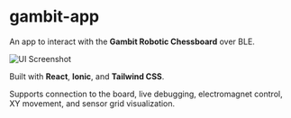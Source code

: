 # gambit-app

An app to interact with the **Gambit Robotic Chessboard** over BLE.

![UI Screenshot](https://github.com/user-attachments/assets/6cbaa411-f5e4-4131-bc9d-4d677c0a780a)

Built with **React**, **Ionic**, and **Tailwind CSS**.

Supports connection to the board, live debugging, electromagnet control, XY movement, and sensor grid visualization.

